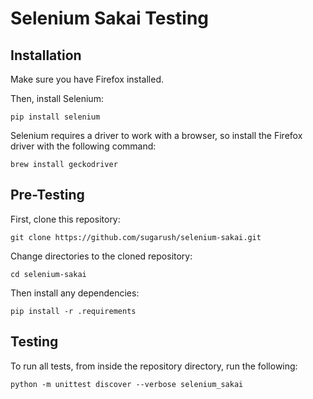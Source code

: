 # Selenium Sakai Testing

## Installation

Make sure you have Firefox installed.

Then, install Selenium:

`pip install selenium`

Selenium requires a driver to work with a browser, so install the Firefox driver with the following command:

`brew install geckodriver`

## Pre-Testing

First, clone this repository:

`git clone https://github.com/sugarush/selenium-sakai.git`

Change directories to the cloned repository:

`cd selenium-sakai`

Then install any dependencies:

`pip install -r .requirements`

## Testing

To run all tests, from inside the repository directory, run the following:

`python -m unittest discover --verbose selenium_sakai`
